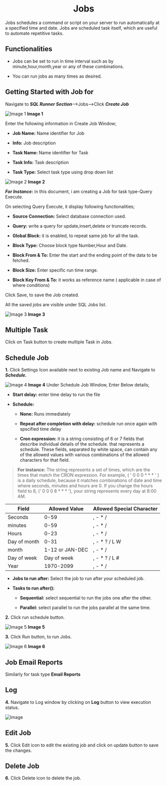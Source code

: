 

<h1><center>Jobs</center></h1>

Jobs schedules a command or script on your server to run automatically at a specified time and date. Jobs are scheduled task itself, which are useful to automate repetitive tasks.

## Functionalities

- Jobs can be set to run in time interval such as by minute,hour,month,year or any of these combinations.

- You can run jobs as many times as desired.

## Getting Started with Job for 

Navigate to ***SQL Runner Section***-->Jobs-->Click ***Create Job***

![Image 1](https://raw.githubusercontent.com/sv18042016/fp1/master/images/New_version5/TD_JOBS_IMAGE1.png)
 **Image 1**
 
 Enter the following information in Create Job Window;
 
 - **Job Name:** Name identifier for Job
 
 - **Info:** Job description
 
 - **Task Name:** Name identifier for Task
 
 - **Task Info:** Task description
 
 - **Task Type:** Select task type using drop down list

 ![Image 2](https://raw.githubusercontent.com/sv18042016/fp1/23513febf6e72c734c80e805c286346a21504fb4/images/New_version5/TD_JOBS_IMAGE2.png)
  **Image 2**
  
***For Instance:*** in this document, i am creating a Job for task type-Query Execute.

On selecting Query Execute, it display following functionalities;

- **Source Connection:** Select database connection used.

- **Query:** write a query for update,insert,delete or truncate records.

- **Global Block:** it is enabled, to repeat same job for all the task.

- **Block Type:** Choose block type Number,Hour and Date.

- **Block From & To:**  Enter the start and the ending point of the data to be fetched.

- **Block Size:** Enter specific run time range.

- **Block Key From & To:** it works as reference name ( applicable in case of where conditions)

Click Save, to save the Job created.

All the saved jobs are visible under SQL Jobs list.

![Image 3](https://raw.githubusercontent.com/sv18042016/fp1/b679c7e6d82f09c9795d0fc4c32bbe7ef5430c8d/images/New_version5/TD_JOBS_IMAGE3.png)
**Image 3**

## Multiple Task

Click on Task button to create multiple Task in Jobs.

## Schedule Job

**1.** Click Settings Icon available next to existing Job name and Navigate to ***Schedule.***

![Image 4](https://raw.githubusercontent.com/sv18042016/fp1/47f6e0897c275693ef1c3b372f71f513751c8641/images/New_version5/TD_JOBS_IMAGE4.png)
**Image 4**
Under Schedule Job Window, Enter Below details;

- **Start delay:** enter time delay to run the file

- **Schedule:**

   - **None:** Runs immediately
   
   - **Repeat after completion with delay:** schedule run once again with spscified time delay
   
   - **Cron expression:** it is a string consisting of 6 or 7 fields that describe individual details of the schedule. that represents a schedule. These fields, separated by white space, can contain any of the allowed values with various combinations of the allowed characters for that field.
   
>**For instance:**
The string represents a set of times, which are the times that match the CRON expression. For example, ( ' 0 0 0 * * * ' ) is a daily schedule, because it matches combinations of date and time where seconds, minutes and hours are 0. If you change the hours field to 8, (' 0 0 0 8 * * * '),  your string represents every day at 8:00 AM.

| Field |Allowed Value  |Allowed Special Character|
|--|--|--|
| Seconds |  0-59|, - * /  |
|minutes|0-59|  , - * /|
|Hours|0-23|  , - * /|
|Day of month|0-31|, - * ? / L W|
|month|1-12 or JAN-DEC|  , - * /|
|Day of week|Day of week|, - * ? / L #|
|Year|1970-2099|  , - * /|

 - **Jobs to run after:** Select the job to run after your scheduled job.
 
 - **Tasks to run after():**
 
     - **Sequential:** select sequential to run the jobs one after the other.
     
     - **Parallel:** select parallel to run the jobs parallel at the same time.
     
**2.**  Click run schedule button.

![Image 5](https://raw.githubusercontent.com/sv18042016/fp1/47f6e0897c275693ef1c3b372f71f513751c8641/images/New_version5/TD_JOBS_IMAGE5.png)
**Image 5**

**3.** Click Run button, to run Jobs.

![Image 6](https://raw.githubusercontent.com/sv18042016/fp1/55af9eb09c6a72584a5902b13b37994e4d3dc29d/images/New_version5/TD_JOBS_IMAGE6.png)
**Image 6**

## Job Email Reports

Similarly for task type **Email Reports**

## Log

**4.** Navigate to Log window by clicking on **Log** button to view execution status.

![Image](https://raw.githubusercontent.com/sv18042016/fp1/master/images/New_version5/TD_JOBS_IMAGE7.png)

## Edit Job
**5.** Click Edit icon to edit the existing job and click on update button to save the changes.

## Delete Job

**6.** Click Delete icon to delete the job.


<!--stackedit_data:
eyJoaXN0b3J5IjpbODkzNTM0NDE5LDEzMDQ3OTA0MDgsNTIyND
E2NTk4LDk2ODc0ODk2NCwtMTA1MDc2MzA3NiwtMTA3Mzg3OTc0
NV19
-->